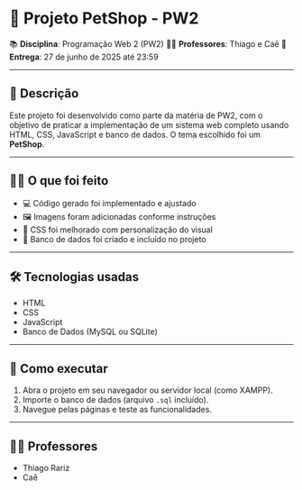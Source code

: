 # 🐾 Projeto PetShop - PW2

📚 **Disciplina**: Programação Web 2 (PW2)
👨‍🏫 **Professores**: Thiago e Caê
📅 **Entrega**: 27 de junho de 2025 até 23:59

---

## 📌 Descrição

Este projeto foi desenvolvido como parte da matéria de PW2, com o objetivo de praticar a implementação de um sistema web completo usando HTML, CSS, JavaScript e banco de dados. O tema escolhido foi um **PetShop**.

---

## 🧑‍💻 O que foi feito

* 💻 Código gerado foi implementado e ajustado
* 🖼️ Imagens foram adicionadas conforme instruções
* 🎨 CSS foi melhorado com personalização do visual
* 💾 Banco de dados foi criado e incluído no projeto

---

## 🛠️ Tecnologias usadas

* HTML
* CSS
* JavaScript
* Banco de Dados (MySQL ou SQLite)

---

## 📁 Como executar

1. Abra o projeto em seu navegador ou servidor local (como XAMPP).
2. Importe o banco de dados (arquivo `.sql` incluído).
3. Navegue pelas páginas e teste as funcionalidades.

---

## 👨‍🏫 Professores

* Thiago Rariz
* Caê
